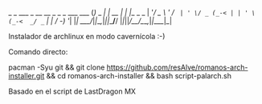   _ _ ___ _ __  __ _ _ _  ___ ___ (_)_ _  __| |_ __ _| | |___ _ _ 
 | '_/ _ \ '  \/ _` | ' \/ _ (_-< | | ' \(_-<  _/ _` | | / -_) '_|
 |_| \___/_|_|_\__,_|_||_\___/__/ |_|_||_/__/\__\__,_|_|_\___|_|  

Instalador de archlinux en modo cavernícola :-)

Comando directo:

pacman -Syu git && git clone https://github.com/resAlve/romanos-arch-installer.git && cd romanos-arch-installer && bash script-palarch.sh

Basado en el script de LastDragon MX
